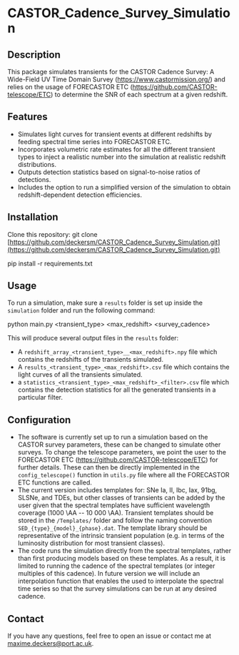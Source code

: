# CASTOR_Cadence_Survey_Simulation

## Description
This package simulates transients for the CASTOR Cadence Survey: A Wide-Field UV Time Domain Survey (https://www.castormission.org/) and relies on the usage of FORECASTOR ETC (https://github.com/CASTOR-telescope/ETC) to determine the SNR of each spectrum at a given redshift. 



## Features
- Simulates light curves for transient events at different redshifts by feeding spectral time series into FORECASTOR ETC.
- Incorporates volumetric rate estimates for all the different transient types to inject a realistic number into the simulation at realistic redshift distributions.
- Outputs detection statistics based on signal-to-noise ratios of detections.
- Includes the option to run a simplified version of the simulation to obtain redshift-dependent detection efficiencies. 

## Installation
Clone this repository:
git clone [https://github.com/deckersm/CASTOR_Cadence_Survey_Simulation.git](https://github.com/deckersm/CASTOR_Cadence_Survey_Simulation.git)

pip install -r requirements.txt

## Usage
To run a simulation, make sure a `results` folder is set up inside the `simulation` folder and run the following command:

python main.py <transient_type> <max_redshift> <survey_cadence>

This will produce several output files in the `results` folder:

- A `redshift_array_<transient_type>__<max_redshift>.npy` file which contains the redshifts of the transients simulated.
- A `results_<transient_type>_<max_redshift>.csv` file which contains the light curves of all the transients simulated.
- a `statistics_<transient_type>_<max_redshift>_<filter>.csv` file which contains the detection statistics for all the generated transients in a particular filter.

## Configuration
- The software is currently set up to run a simulation based on the CASTOR survey parameters, these can be changed to simulate other surveys. To change the telescope parameters, we point the user to the FORECASTOR ETC (https://github.com/CASTOR-telescope/ETC) for further details. These can then be directly implemented in the `config_telescope()` function in `utils.py` file where all the FORECASTOR ETC functions are called.
- The current version includes templates for: SNe Ia, II, Ibc, Iax, 91bg, SLSNe, and TDEs, but other classes of transients can be added by the user given that the spectral templates have sufficient wavelength coverage (1000 \AA -- 10 000 \AA). Transient templates should be stored in the `/Templates/` folder and follow the naming convention `SED_{type}_{model}_{phase}.dat`. The template library should be representative of the intrinsic transient population (e.g. in terms of the luminosity distribution for most transient classes). 
- The code runs the simulation directly from the spectral templates, rather than first producing models based on these templates. As a result, it is limited to running the cadence of the spectral templates (or integer multiples of this cadence). In future version we will include an interpolation function that enables the used to interpolate the spectral time series so that the survey simulations can be run at any desired cadence.
  



## Contact
If you have any questions, feel free to open an issue or contact me at [maxime.deckers@port.ac.uk](mailto:maxime.deckers@port.ac.uk).
